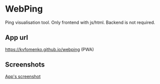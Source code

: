 # WebPing

Ping visualisation tool. Only frontend with js/html. Backend is not required. 

## App url
https://kvfomenko.github.io/webping
(PWA)

## Screenshots
[App's screenshot](https://kvfomenko.github.io/webping/doc/screenshot_webping.png)
